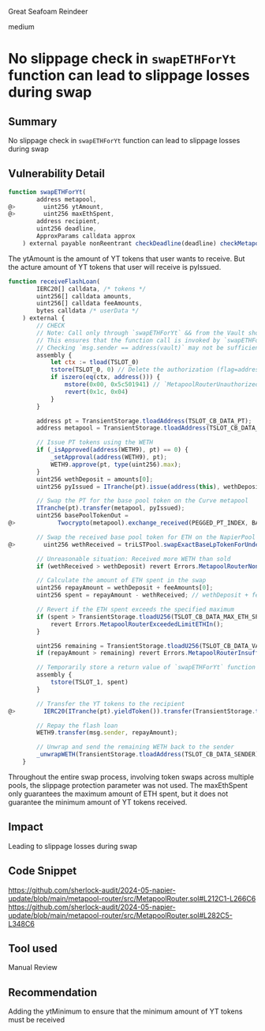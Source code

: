 Great Seafoam Reindeer

medium

# No slippage check in `swapETHForYt` function  can lead to slippage losses during swap

## Summary
No slippage check in `swapETHForYt` function  can lead to slippage losses during swap
## Vulnerability Detail
```javascript
function swapETHForYt(
        address metapool,
@>        uint256 ytAmount,
@>        uint256 maxEthSpent,
        address recipient,
        uint256 deadline,
        ApproxParams calldata approx
    ) external payable nonReentrant checkDeadline(deadline) checkMetapool(metapool) 
```
The ytAmount is the amount of YT tokens that user wants to receive. But the acture amount of YT tokens that user will receive is pyIssued.
```javascript
function receiveFlashLoan(
        IERC20[] calldata, /* tokens */
        uint256[] calldata amounts,
        uint256[] calldata feeAmounts,
        bytes calldata /* userData */
    ) external {
        // CHECK
        // Note: Call only through `swapETHForYt` && from the Vault should be allowed.
        // This ensures that the function call is invoked by `swapETHForYt` entry point.
        // Checking `msg.sender == address(vault)` may not be sufficient as the call may be initiated by other contracts and pass arbitrary data.
        assembly {
            let ctx := tload(TSLOT_0)
            tstore(TSLOT_0, 0) // Delete the authorization (flag=address(0))
            if iszero(eq(ctx, address())) {
                mstore(0x00, 0x5c501941) // `MetapoolRouterUnauthorized()`
                revert(0x1c, 0x04)
            }
        }

        address pt = TransientStorage.tloadAddress(TSLOT_CB_DATA_PT);
        address metapool = TransientStorage.tloadAddress(TSLOT_CB_DATA_METAPOOL);

        // Issue PT tokens using the WETH
        if (_isApproved(address(WETH9), pt) == 0) {
            _setApproval(address(WETH9), pt);
            WETH9.approve(pt, type(uint256).max);
        }
        uint256 wethDeposit = amounts[0];
        uint256 pyIssued = ITranche(pt).issue(address(this), wethDeposit);

        // Swap the PT for the base pool token on the Curve metapool
        ITranche(pt).transfer(metapool, pyIssued);
        uint256 basePoolTokenOut =
@>            Twocrypto(metapool).exchange_received(PEGGED_PT_INDEX, BASE_POOL_INDEX, pyIssued, 0, address(this));

        // Swap the received base pool token for ETH on the NapierPool
@>        uint256 wethReceived = triLSTPool.swapExactBaseLpTokenForUnderlying(basePoolTokenOut, address(this));

        // Unreasonable situation: Received more WETH than sold
        if (wethReceived > wethDeposit) revert Errors.MetapoolRouterNonSituationSwapETHForYt();

        // Calculate the amount of ETH spent in the swap
        uint256 repayAmount = wethDeposit + feeAmounts[0];
        uint256 spent = repayAmount - wethReceived; // wethDeposit + feeAmounts[0] - wethReceived

        // Revert if the ETH spent exceeds the specified maximum
        if (spent > TransientStorage.tloadU256(TSLOT_CB_DATA_MAX_ETH_SPENT)) {
            revert Errors.MetapoolRouterExceededLimitETHIn();
        }

        uint256 remaining = TransientStorage.tloadU256(TSLOT_CB_DATA_VALUE) - spent;
        if (repayAmount > remaining) revert Errors.MetapoolRouterInsufficientETHRepay(); // Can't repay the flash loan

        // Temporarily store a return value of `swapETHForYt` function across the call context
        assembly {
            tstore(TSLOT_1, spent)
        }

        // Transfer the YT tokens to the recipient
@>        IERC20(ITranche(pt).yieldToken()).transfer(TransientStorage.tloadAddress(TSLOT_CB_DATA_RECEIPIENT), pyIssued);

        // Repay the flash loan
        WETH9.transfer(msg.sender, repayAmount);

        // Unwrap and send the remaining WETH back to the sender
        _unwrapWETH(TransientStorage.tloadAddress(TSLOT_CB_DATA_SENDER), remaining);
    }
```
Throughout the entire swap process, involving token swaps across multiple pools, the slippage protection parameter was not used. The maxEthSpent only guarantees the maximum amount of ETH spent, but it does not guarantee the minimum amount of YT tokens received.

## Impact
 Leading to slippage losses during swap
## Code Snippet
https://github.com/sherlock-audit/2024-05-napier-update/blob/main/metapool-router/src/MetapoolRouter.sol#L212C1-L266C6
https://github.com/sherlock-audit/2024-05-napier-update/blob/main/metapool-router/src/MetapoolRouter.sol#L282C5-L348C6
## Tool used

Manual Review

## Recommendation
Adding  the ytMinimum to ensure that the minimum amount of YT tokens must be received
